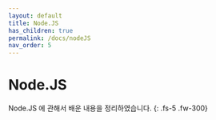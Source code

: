 ```yaml
---
layout: default
title: Node.JS
has_children: true
permalink: /docs/nodeJS
nav_order: 5
---
```


# Node.JS

Node.JS 에 관해서 배운 내용을 정리하였습니다.
{: .fs-5 .fw-300} 